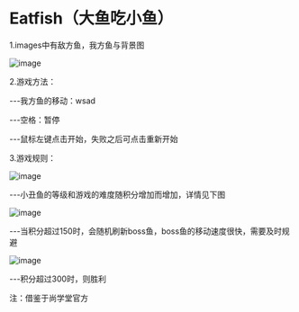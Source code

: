 # Eatfish（大鱼吃小鱼）
1.images中有敌方鱼，我方鱼与背景图


![image](https://github.com/pk200512213/Eatfish/assets/154944182/b7bfc0a5-4808-4949-8130-5acf8ab51a53)

2.游戏方法：

---我方鱼的移动：wsad

---空格：暂停

---鼠标左键点击开始，失败之后可点击重新开始

3.游戏规则：

![image](https://github.com/pk200512213/Eatfish/assets/154944182/1b4366f0-d19b-4fd7-8667-3a92b721a122)


---小丑鱼的等级和游戏的难度随积分增加而增加，详情见下图


![image](https://github.com/pk200512213/Eatfish/assets/154944182/10dd0bda-cc4f-4dce-9c10-f80dae5c531a)



---当积分超过150时，会随机刷新boss鱼，boss鱼的移动速度很快，需要及时规避





![image](https://github.com/pk200512213/Eatfish/assets/154944182/74a67437-a2f8-49ec-8b27-1517caa9ba86)




---积分超过300时，则胜利



注：借鉴于尚学堂官方
